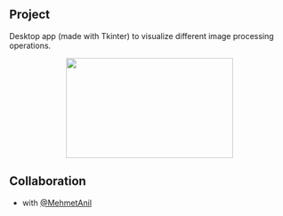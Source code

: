 ## Project

Desktop app (made with Tkinter) to visualize different image processing operations. 

<p align="center">
       <img src="https://i.ibb.co/0ZpVpX0/Ekran-Al-nt-s.png" width="300" height="180" align = center>
</p>

## Collaboration

- with [@MehmetAnil](https://github.com/MehmetAnil) 
